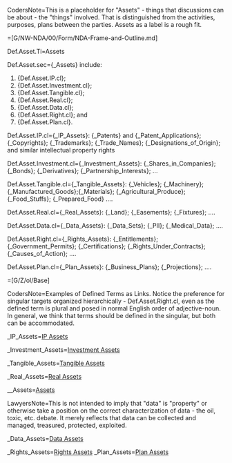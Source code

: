 CodersNote=This is a placeholder for "Assets" - things that discussions can be about - the "things" involved. That is distinguished from the activities, purposes, plans between the parties. Assets as a label is a rough fit.

=[G/NW-NDA/00/Form/NDA-Frame-and-Outline.md]

Def.Asset.Ti=Assets

Def.Asset.sec={_Assets} include:<ol><li>{Def.Asset.IP.cl};</li><li>{Def.Asset.Investment.cl};</li><li>{Def.Asset.Tangible.cl};</li><li>{Def.Asset.Real.cl};<li>{Def.Asset.Data.cl};</li><li>{Def.Asset.Right.cl}; and</li><li>{Def.Asset.Plan.cl}.</li></ol>

Def.Asset.IP.cl={_IP_Assets}: {_Patents} and {_Patent_Applications}; {_Copyrights}; {_Trademarks}; {_Trade_Names}; {_Designations_of_Origin}; and similar intellectual property rights

Def.Asset.Investment.cl={_Investment_Assets}: {_Shares_in_Companies}; {_Bonds}; {_Derivatives}; {_Partnership_Interests}; ...  

Def.Asset.Tangible.cl={_Tangible_Assets}: {_Vehicles}; {_Machinery}; {_Manufactured_Goods};{_Materials}; {_Agricultural_Produce}; {_Food_Stuffs}; {_Prepared_Food} ....

Def.Asset.Real.cl={_Real_Assets}: {_Land}; {_Easements}; {_Fixtures}; ....

Def.Asset.Data.cl={_Data_Assets}: {_Data_Sets}; {_PII}; {_Medical_Data}; ....

Def.Asset.Right.cl={_Rights_Assets}: {_Entitlements}; {_Government_Permits}; {_Certifications}; {_Rights_Under_Contracts}; {_Causes_of_Action}; ....

Def.Asset.Plan.cl={_Plan_Assets}: {_Business_Plans}; {_Projections}; ....

=[G/Z/ol/Base]


CodersNote=Examples of Defined Terms as Links.  Notice the preference for singular targets organized hierarchically - Def.Asset.Right.cl, even as the defined term is plural and posed in normal English order of adjective-noun. In general, we think that terms should be defined in the singular, but both can be accommodated.



_IP_Assets=<a href="#Def.Asset.IP.cl">IP Assets</a>

_Investment_Assets=<a href="#Def.Asset.Investment.cl">Investment Assets</a>

_Tangible_Assets=<a href="#Def.Asset.Tangible.cl">Tangible Assets</a>

_Real_Assets=<a href="#Def.Asset.Real.cl">Real Assets</a>

__Assets=<a href="#Def.Asset..cl">Assets</a>

LawyersNote=This is not intended to imply that "data" is "property" or otherwise take a position on the correct characterization of data - the oil, toxic, etc. debate.  It merely reflects that data can be collected and managed, treasured, protected, exploited.

_Data_Assets=<a href="#Def.Asset.Data.cl">Data Assets</a>

_Rights_Assets=<a href="#Def.Asset.Right.cl">Rights Assets</a>
_Plan_Assets=<a href="#Def.Asset.Plan.cl">Plan Assets</a>
